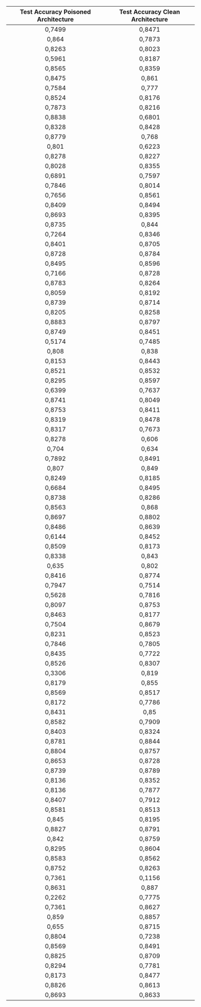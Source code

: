 | Test Accuracy Poisoned Architecture 	| Test Accuracy Clean Architecture 	|
|:-----------------------------------:	|:--------------------------------:	|
| 0,7499                              	| 0,8471                           	|
| 0,864                               	| 0,7873                           	|
| 0,8263                              	| 0,8023                           	|
| 0,5961                              	| 0,8187                           	|
| 0,8565                              	| 0,8359                           	|
| 0,8475                              	| 0,861                            	|
| 0,7584                              	| 0,777                            	|
| 0,8524                              	| 0,8176                           	|
| 0,7873                              	| 0,8216                           	|
| 0,8838                              	| 0,6801                           	|
| 0,8328                              	| 0,8428                           	|
| 0,8779                              	| 0,768                            	|
| 0,801                               	| 0,6223                           	|
| 0,8278                              	| 0,8227                           	|
| 0,8028                              	| 0,8355                           	|
| 0,6891                              	| 0,7597                           	|
| 0,7846                              	| 0,8014                           	|
| 0,7656                              	| 0,8561                           	|
| 0,8409                              	| 0,8494                           	|
| 0,8693                              	| 0,8395                           	|
| 0,8735                              	| 0,844                            	|
| 0,7264                              	| 0,8346                           	|
| 0,8401                              	| 0,8705                           	|
| 0,8728                              	| 0,8784                           	|
| 0,8495                              	| 0,8596                           	|
| 0,7166                              	| 0,8728                           	|
| 0,8783                              	| 0,8264                           	|
| 0,8059                              	| 0,8192                           	|
| 0,8739                              	| 0,8714                           	|
| 0,8205                              	| 0,8258                           	|
| 0,8883                              	| 0,8797                           	|
| 0,8749                              	| 0,8451                           	|
| 0,5174                              	| 0,7485                           	|
| 0,808                               	| 0,838                            	|
| 0,8153                              	| 0,8443                           	|
| 0,8521                              	| 0,8532                           	|
| 0,8295                              	| 0,8597                           	|
| 0,6399                              	| 0,7637                           	|
| 0,8741                              	| 0,8049                           	|
| 0,8753                              	| 0,8411                           	|
| 0,8319                              	| 0,8478                           	|
| 0,8317                              	| 0,7673                           	|
| 0,8278                              	| 0,606                            	|
| 0,704                               	| 0,634                            	|
| 0,7892                              	| 0,8491                           	|
| 0,807                               	| 0,849                            	|
| 0,8249                              	| 0,8185                           	|
| 0,6684                              	| 0,8495                           	|
| 0,8738                              	| 0,8286                           	|
| 0,8563                              	| 0,868                            	|
| 0,8697                              	| 0,8802                           	|
| 0,8486                              	| 0,8639                           	|
| 0,6144                              	| 0,8452                           	|
| 0,8509                              	| 0,8173                           	|
| 0,8338                              	| 0,843                            	|
| 0,635                               	| 0,802                            	|
| 0,8416                              	| 0,8774                           	|
| 0,7947                              	| 0,7514                           	|
| 0,5628                              	| 0,7816                           	|
| 0,8097                              	| 0,8753                           	|
| 0,8463                              	| 0,8177                           	|
| 0,7504                              	| 0,8679                           	|
| 0,8231                              	| 0,8523                           	|
| 0,7846                              	| 0,7805                           	|
| 0,8435                              	| 0,7722                           	|
| 0,8526                              	| 0,8307                           	|
| 0,3306                              	| 0,819                            	|
| 0,8179                              	| 0,855                            	|
| 0,8569                              	| 0,8517                           	|
| 0,8172                              	| 0,7786                           	|
| 0,8431                              	| 0,85                             	|
| 0,8582                              	| 0,7909                           	|
| 0,8403                              	| 0,8324                           	|
| 0,8781                              	| 0,8844                           	|
| 0,8804                              	| 0,8757                           	|
| 0,8653                              	| 0,8728                           	|
| 0,8739                              	| 0,8789                           	|
| 0,8136                              	| 0,8352                           	|
| 0,8136                              	| 0,7877                           	|
| 0,8407                              	| 0,7912                           	|
| 0,8581                              	| 0,8513                           	|
| 0,845                               	| 0,8195                           	|
| 0,8827                              	| 0,8791                           	|
| 0,842                               	| 0,8759                           	|
| 0,8295                              	| 0,8604                           	|
| 0,8583                              	| 0,8562                           	|
| 0,8752                              	| 0,8263                           	|
| 0,7361                              	| 0,1156                           	|
| 0,8631                              	| 0,887                            	|
| 0,2262                              	| 0,7775                           	|
| 0,7361                              	| 0,8627                           	|
| 0,859                               	| 0,8857                           	|
| 0,655                               	| 0,8715                           	|
| 0,8804                              	| 0,7238                           	|
| 0,8569                              	| 0,8491                           	|
| 0,8825                              	| 0,8709                           	|
| 0,8294                              	| 0,7781                           	|
| 0,8173                              	| 0,8477                           	|
| 0,8826                              	| 0,8613                           	|
| 0,8693                              	| 0,8633                           	|